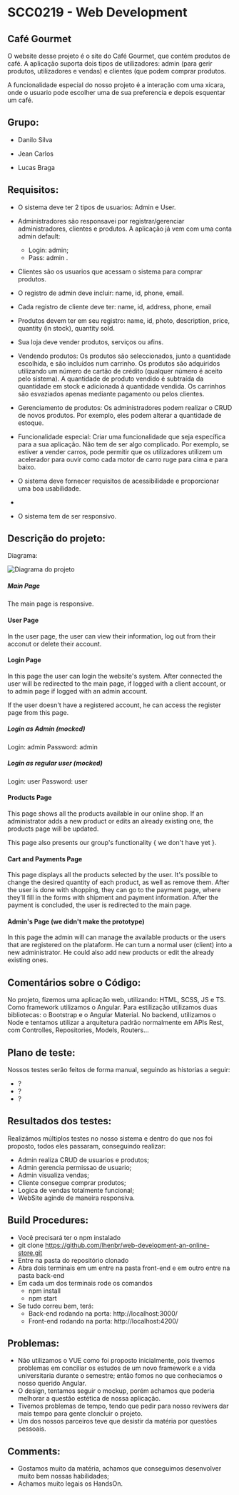 
# SCC0219 - Web Development

## Café Gourmet

O website desse projeto é o site do Café Gourmet, que contém produtos de café. A aplicação suporta dois tipos de utilizadores: admin (para gerir produtos, utilizadores e vendas) e clientes (que podem comprar produtos.

A funcionalidade especial do nosso projeto é a interação com uma xicara, onde o usuario pode escolher uma de sua preferencia e depois esquentar um café.

## Grupo:

* Danilo Silva

* Jean Carlos

* Lucas Braga

## Requisitos:

* O sistema deve ter 2 tipos de usuarios: Admin e User.

* Administradores são responsavei por registrar/gerenciar administradores, clientes e produtos. A aplicação já vem com uma conta admin default: 
	* Login: admin;  
	* Pass: admin .

* Clientes são os usuarios que acessam o sistema para comprar produtos.

* O registro de admin deve incluir: name, id, phone, email.

* Cada registro de cliente deve ter: name, id, address, phone, email

* Produtos devem ter em seu registro: name, id, photo, description, price, quantity (in stock), quantity sold.

* Sua loja deve vender produtos, serviços ou afins.

* Vendendo produtos: Os produtos são seleccionados, junto a quantidade escolhida, e são incluídos num carrinho. Os produtos são adquiridos utilizando um número de cartão de crédito (qualquer número é aceito pelo sistema). A quantidade de produto vendido é subtraída da quantidade em stock e adicionada à quantidade vendida. Os carrinhos são esvaziados apenas mediante pagamento ou pelos clientes.

* Gerenciamento de produtos: Os administradores podem realizar o CRUD de novos produtos. Por exemplo, eles podem alterar a quantidade de estoque.

* Funcionalidade especial: Criar uma funcionalidade que seja específica para a sua aplicação. Não tem de ser algo complicado. Por exemplo, se estiver a vender carros, pode permitir que os utilizadores utilizem um acelerador para ouvir como cada motor de carro ruge para cima e para baixo.

* O sistema deve fornecer requisitos de acessibilidade e proporcionar uma boa usabilidade. 
* 
* O sistema tem de ser responsivo.  

## Descrição do projeto:

Diagrama:<br>

![Diagrama do projeto](Diagrama.jpg)

 ##### Main Page

The main page is responsive.

#### User Page

In the user page, the user can view their information, log out from their acconut or delete their account.

#### Login Page

In this page the user can login the website's system. After connected the user will be redirected to the main page, if logged with a client account, or to admin page if logged with an admin account.

If the user doesn't have a registered account, he can access the register page from this page.

##### Login as Admin (mocked)

Login: admin 
Password: admin

##### Login as regular user (mocked)

Login: user
Password: user  

#### Products Page

This page shows all the products available in our online shop. If an administrator adds a new product or edits an already existing one, the products page will be updated.

This page also presents our group's functionality { we don't have yet }.

  

#### Cart and Payments Page

This page displays all the products selected by the user. It's possible to change the desired quantity of each product, as well as remove them. After the user is done with shopping, they can go to the payment page, where they'll fill in the forms with shipment and payment information. After the payment is concluded, the user is redirected to the main page.

  

#### Admin's Page (we didn't make the prototype)

In this page the admin will can manage the available products or the users that are registered on the plataform. He can turn a normal user (client) into a new administrator. He could also add new products or edit the already existing ones.

## Comentários sobre o Código:

No projeto, fizemos uma aplicação web, utilizando: HTML, SCSS, JS e TS.
Como framework utilizamos o Angular.
Para estilização utilizamos duas bibliotecas: o Bootstrap e o Angular Material.
No backend, utilizamos o Node e tentamos utilizar a arquitetura padrão normalmente em APIs Rest, com Controlles, Repositories, Models, Routers...

## Plano de teste:

Nossos testes serão feitos de forma manual, seguindo as historias a seguir: 

* ?
* ?
* ?  

## Resultados dos testes:

Realizámos múltiplos testes no nosso sistema e dentro do que nos foi proposto, todos eles passaram, conseguindo realizar:

* Admin realiza CRUD de usuarios e produtos;
* Admin gerencia permissao de usuario;
* Admin visualiza vendas;
* Cliente consegue comprar produtos;
* Logica de vendas totalmente funcional;
* WebSite aginde de maneira responsiva.  

## Build Procedures:

* Você precisará ter o npm instalado 
* git clone https://github.com/lhenbr/web-development-an-online-store.git
* Entre na pasta do repositório clonado
* Abra dois terminais em um entre na pasta front-end e em outro entre na pasta back-end
* Em cada um dos terminais rode os comandos
	* npm install
	* npm start  
* Se tudo correu bem, terá:
	* Back-end rodando na porta: http://localhost:3000/
	* Front-end rodando na porta: http://localhost:4200/
	
## Problemas:

* Não utilizamos o VUE como foi proposto inicialmente, pois tivemos problemas em conciliar os estudos de um novo framework e a vida universitaria durante o semestre; então fomos no que conheciamos o nosso querido Angular.
* O design, tentamos seguir o mockup, porém achamos que poderia melhorar a questão estética de nossa aplicação.
* Tivemos problemas de tempo, tendo que pedir para nosso reviwers dar mais tempo para gente cloncluir o projeto.
* Um dos nossos parceiros teve que desistir da matéria por questões pessoais.

## Comments:

* Gostamos muito da matéria, achamos que conseguimos desenvolver muito bem nossas habilidades;
* Achamos muito legais os HandsOn.